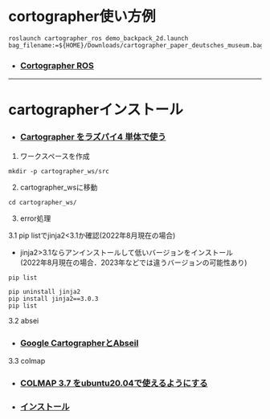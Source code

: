 # cortographer使い方例
```
roslaunch cartographer_ros demo_backpack_2d.launch bag_filename:=${HOME}/Downloads/cartographer_paper_deutsches_museum.bag
```
- ### [Cortographer ROS](https://google-cartographer-ros.readthedocs.io/en/latest/demos.html)
---
# cartographerインストール
- ### [Cartographer をラズパイ4 単体で使う](https://qiita.com/devemin/items/1723058cf3bac85aaa0b)
1. ワークスペースを作成
```
mkdir -p cartographer_ws/src
```
2. cartographer_wsに移動
```
cd cartographer_ws/
```

3. error処理

3.1 pip listでjinja2<3.1か確認(2022年8月現在の場合)   
- jinja2>3.1ならアンインストールして低いバージョンをインストール   
  (2022年8月現在の場合．2023年などでは違うバージョンの可能性あり)
```
pip list
```
```
pip uninstall jinja2
pip install jinja2==3.0.3
pip list
```
3.2 absei

- ### [Google CartographerとAbseil](https://kim-xps12.github.io/b-sky-lab/technology/2020/11/28/cartographerAbseil.html)

3.3 colmap
- ### [COLMAP 3.7 をubuntu20.04で使えるようにする](https://qiita.com/sister_DB/items/656bc996bbf8fb5d0376)
- ### [インストール](https://colmap.github.io/install.html)
